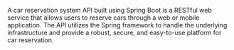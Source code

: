 A car reservation system API built using Spring Boot is a RESTful web service that allows users to reserve cars through a web or mobile application.
The API utilizes the Spring framework to handle the underlying infrastructure and provide a robust, secure, and easy-to-use platform for car reservation.
